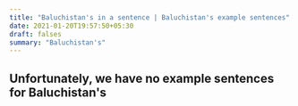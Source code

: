 ```yaml
---
title: "Baluchistan's in a sentence | Baluchistan's example sentences"
date: 2021-01-20T19:57:50+05:30
draft: falses
summary: "Baluchistan's"
---
```

## Unfortunately, we have no example sentences for Baluchistan's                 
